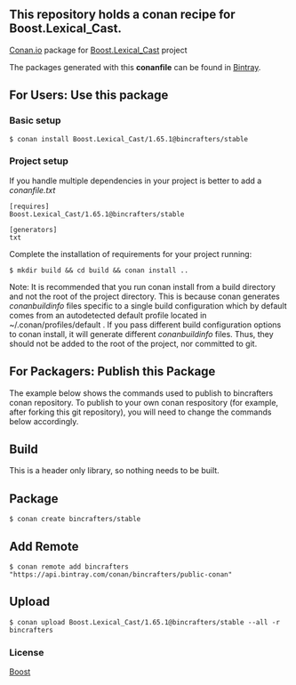 ## This repository holds a conan recipe for Boost.Lexical_Cast.

[Conan.io](https://conan.io) package for [Boost.Lexical_Cast](https://github.com/Boostorg/Lexical_Cast) project

The packages generated with this **conanfile** can be found in [Bintray](https://bintray.com/bincrafters/public-conan/Boost.Lexical_Cast%3Abincrafters).

## For Users: Use this package

### Basic setup

    $ conan install Boost.Lexical_Cast/1.65.1@bincrafters/stable

### Project setup

If you handle multiple dependencies in your project is better to add a *conanfile.txt*

    [requires]
    Boost.Lexical_Cast/1.65.1@bincrafters/stable

    [generators]
    txt

Complete the installation of requirements for your project running:

    $ mkdir build && cd build && conan install ..
	
Note: It is recommended that you run conan install from a build directory and not the root of the project directory.  This is because conan generates *conanbuildinfo* files specific to a single build configuration which by default comes from an autodetected default profile located in ~/.conan/profiles/default .  If you pass different build configuration options to conan install, it will generate different *conanbuildinfo* files.  Thus, they should not be added to the root of the project, nor committed to git. 

## For Packagers: Publish this Package

The example below shows the commands used to publish to bincrafters conan repository. To publish to your own conan respository (for example, after forking this git repository), you will need to change the commands below accordingly. 

## Build  

This is a header only library, so nothing needs to be built.

## Package 

    $ conan create bincrafters/stable
	
## Add Remote

	$ conan remote add bincrafters "https://api.bintray.com/conan/bincrafters/public-conan"

## Upload

    $ conan upload Boost.Lexical_Cast/1.65.1@bincrafters/stable --all -r bincrafters

### License
[Boost](www.boost.org/LICENSE_1_0.txt)
